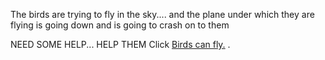 The birds are trying to fly in the sky....
and the plane under which they are flying 
is going down and is going to crash on to them 


NEED SOME HELP... 
HELP THEM
Click [Birds can fly.](https://www.youtube.com/watch?v=L1jZvlFmqQU) .